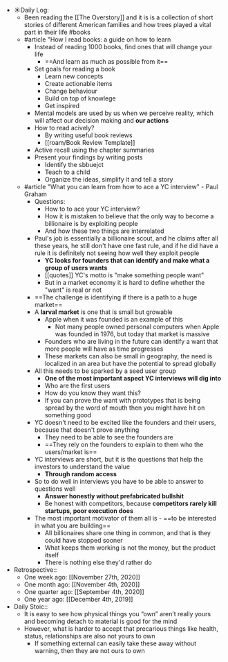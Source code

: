 - ☀️Daily Log:
    - Been reading the [[The Overstory]] and it is is a collection of short stories of different American families and how trees played a vital part in their life #books
    - #article "How I read books: a guide on how to learn
        - Instead of reading 1000 books, find ones that will change your life
            -  ==And learn as much as possible from it==
        - Set goals for reading a book
            - Learn new concepts
            - Create actionable items
            - Change behaviour
            - Build on top of knowlege
            - Get inspired
        - Mental models are used by us when we perceive reality, which will affect our decision making and **our actions**
        - How to read acively?
            - By writing useful book reviews
            - [[roam/Book Review Template]]
        - Active recall using the chapter summaries
        - Present your findings by writing posts
            - Identify the sbbuejct
            - Teach to a child
            - Organize the ideas, simplify it and tell a story
    - #article "What you can learn from how to ace a YC interview" - Paul Graham
        - Questions:
            - How to to ace your YC interview?
            - How it is mistaken to believe that the only way to become a billionaire is by exploiting people
            - And how these two things are interrelated
        - Paul's job is essentially a billionaire scout, and he claims after all these years, he still don't have one fast rule, and if he did have a rule it is definitely not seeing how well they exploit people
            - **YC looks for founders that can identify and make what a group of users wants**
            - [[quotes]] YC's motto is "make something people want"
            - But in a market economy it is hard to define whether the "want" is real or not
        - ==The challenge is identifying if there is a path to a huge market==
        - A **larval market** is one that is small but growable
            - Apple when it was founded is an example of this
                - Not many people owned personal computers when Apple was founded in 1976, but today that market is massive
            - Founders who are living in the future can identify a want that more people will have as time progresses
            - These markets can also be small in geography, the need is localized in an area but have the potential to spread globally
        - All this needs to be sparked by a seed user group
            - **One of the most important aspect YC interviews will dig into**
            - Who are the first users
            - How do you know they want this?
            - If you can prove the want with prototypes that is being spread by the word of mouth then you might have hit on something good
        - YC doesn't need to be excited like the founders and their users, because that doesn't prove anything
            - They need to be able to see the founders are
            - ==They rely on the founders to explain to them who the users/market is==
        - YC interviews are short, but it is the questions that help the investors to understand the value
            - **Through random access**
        - So to do well in interviews you have to be able to answer to questions well
            - **Answer honestly without prefabricated bullshit**
            - Be honest with competitors, because **competitors rarely kill startups, poor execution does**
        - The most important motivator of them all is - ==to be interested in what you are building==
            - All billionaires share one thing in common, and that is they could have stopped sooner
            - What keeps them working is not the money, but the product itself
            - There is nothing else they'd rather do
- Retrospective::
    - One week ago: [[November 27th, 2020]]
    - One month ago: [[November 4th, 2020]]
    - One quarter ago: [[September 4th, 2020]]
    - One year ago: [[December 4th, 2019]]
- Daily Stoic::
    - It is easy to see how physical things you “own” aren’t really yours and becoming detach to material is good for the mind
    - However, what is harder to accept that precarious things like health, status, relationships are also not yours to own
        - If something external can easily take these away without warning, then they are not ours to own
